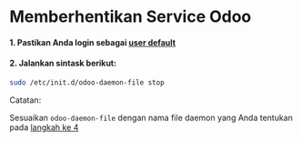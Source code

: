 # Memberhentikan Service Odoo

#### 1. Pastikan Anda login sebagai [user default](../terminologi.md#user-default)
#### 2. Jalankan sintask berikut:

```bash
sudo /etc/init.d/odoo-daemon-file stop
```
Catatan:

Sesuaikan ```odoo-daemon-file``` dengan nama file daemon yang Anda tentukan pada [langkah ke 4](../instalasi/instalasi-manual/daemon.md#l4)
